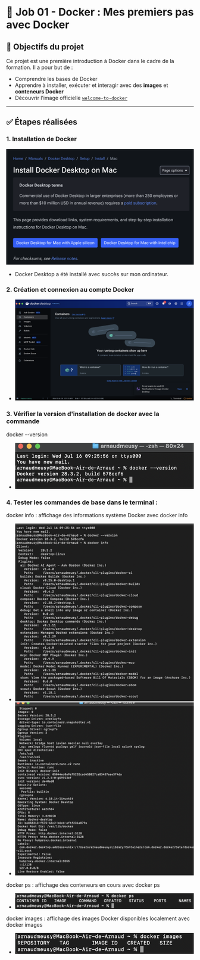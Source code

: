 # 🐳 Job 01 - Docker : Mes premiers pas avec Docker

## 🎯 Objectifs du projet

Ce projet est une première introduction à Docker dans le cadre de la formation. Il a pour but de :

- Comprendre les bases de Docker
- Apprendre à installer, exécuter et interagir avec des **images** et **conteneurs Docker**
- Découvrir l’image officielle [`welcome-to-docker`](https://github.com/docker/welcome-to-docker)

---

## ✅ Étapes réalisées

### 1. Installation de Docker
![Capture d'écran de la version Docker](images/install-docker-01.png)

- Docker Desktop a été installé avec succès sur mon ordinateur.

### 2. Création et connexion au compte Docker
- ![Capture d'écran de la version Docker](images/launch-docker.png)

### 3. Vérifier la version d'installation de docker avec la commande
docker --version
- ![Capture d'écran de la version Docker](images/docker-version.png)

### 4. Tester les commandes de base dans le terminal :
docker info : affichage des informations système Docker avec docker info
- ![Capture d'écran de la version Docker](images/docker-info.png)
- ![Capture d'écran de la version Docker](images/docker-info-2.png)

docker ps : affichage des conteneurs en cours avec docker ps
- ![Capture d'écran de la version Docker](images/docker-ps.png)

docker images : affichage des images Docker disponibles localement avec docker images
- ![Capture d'écran de la version Docker](images/docker-images.png)
